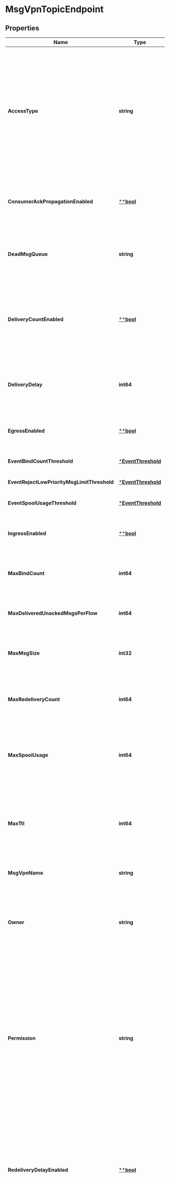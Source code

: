# MsgVpnTopicEndpoint

## Properties
Name | Type | Description | Notes
------------ | ------------- | ------------- | -------------
**AccessType** | **string** | The access type for delivering messages to consumer flows bound to the Topic Endpoint. Modifying this attribute while the object (or the relevant part of the object) is administratively enabled may be service impacting as egressEnabled will be temporarily set to false to apply the change. Changes to this attribute are synchronized to HA mates and replication sites via config-sync. The default value is &#x60;\&quot;exclusive\&quot;&#x60;. The allowed values and their meaning are:  &lt;pre&gt; \&quot;exclusive\&quot; - Exclusive delivery of messages to the first bound consumer flow. \&quot;non-exclusive\&quot; - Non-exclusive delivery of messages to all bound consumer flows in a round-robin fashion. &lt;/pre&gt;  Available since 2.4. | [optional] [default to null]
**ConsumerAckPropagationEnabled** | [****bool**](*bool.md) | Enable or disable the propagation of consumer acknowledgements (ACKs) received on the active replication Message VPN to the standby replication Message VPN. Changes to this attribute are synchronized to HA mates and replication sites via config-sync. The default value is &#x60;true&#x60;. | [optional] [default to null]
**DeadMsgQueue** | **string** | The name of the Dead Message Queue (DMQ) used by the Topic Endpoint. Changes to this attribute are synchronized to HA mates and replication sites via config-sync. The default value is &#x60;\&quot;#DEAD_MSG_QUEUE\&quot;&#x60;. Available since 2.2. | [optional] [default to null]
**DeliveryCountEnabled** | [****bool**](*bool.md) | Enable or disable the ability for client applications to query the message delivery count of messages received from the Topic Endpoint. This is a controlled availability feature. Please contact support to find out if this feature is supported for your use case. Changes to this attribute are synchronized to HA mates and replication sites via config-sync. The default value is &#x60;false&#x60;. Available since 2.19. | [optional] [default to null]
**DeliveryDelay** | **int64** | The delay, in seconds, to apply to messages arriving on the Topic Endpoint before the messages are eligible for delivery. Changes to this attribute are synchronized to HA mates and replication sites via config-sync. The default value is &#x60;0&#x60;. Available since 2.22. | [optional] [default to null]
**EgressEnabled** | [****bool**](*bool.md) | Enable or disable the transmission of messages from the Topic Endpoint. Changes to this attribute are synchronized to HA mates and replication sites via config-sync. The default value is &#x60;false&#x60;. | [optional] [default to null]
**EventBindCountThreshold** | [***EventThreshold**](EventThreshold.md) |  | [optional] [default to null]
**EventRejectLowPriorityMsgLimitThreshold** | [***EventThreshold**](EventThreshold.md) |  | [optional] [default to null]
**EventSpoolUsageThreshold** | [***EventThreshold**](EventThreshold.md) |  | [optional] [default to null]
**IngressEnabled** | [****bool**](*bool.md) | Enable or disable the reception of messages to the Topic Endpoint. Changes to this attribute are synchronized to HA mates and replication sites via config-sync. The default value is &#x60;false&#x60;. | [optional] [default to null]
**MaxBindCount** | **int64** | The maximum number of consumer flows that can bind to the Topic Endpoint. Changes to this attribute are synchronized to HA mates and replication sites via config-sync. The default value is &#x60;1&#x60;. Available since 2.4. | [optional] [default to null]
**MaxDeliveredUnackedMsgsPerFlow** | **int64** | The maximum number of messages delivered but not acknowledged per flow for the Topic Endpoint. Changes to this attribute are synchronized to HA mates and replication sites via config-sync. The default value is &#x60;10000&#x60;. | [optional] [default to null]
**MaxMsgSize** | **int32** | The maximum message size allowed in the Topic Endpoint, in bytes (B). Changes to this attribute are synchronized to HA mates and replication sites via config-sync. The default value is &#x60;10000000&#x60;. | [optional] [default to null]
**MaxRedeliveryCount** | **int64** | The maximum number of times the Topic Endpoint will attempt redelivery of a message prior to it being discarded or moved to the DMQ. A value of 0 means to retry forever. Changes to this attribute are synchronized to HA mates and replication sites via config-sync. The default value is &#x60;0&#x60;. | [optional] [default to null]
**MaxSpoolUsage** | **int64** | The maximum message spool usage allowed by the Topic Endpoint, in megabytes (MB). A value of 0 only allows spooling of the last message received and disables quota checking. Changes to this attribute are synchronized to HA mates and replication sites via config-sync. The default value is &#x60;5000&#x60;. | [optional] [default to null]
**MaxTtl** | **int64** | The maximum time in seconds a message can stay in the Topic Endpoint when &#x60;respectTtlEnabled&#x60; is &#x60;\&quot;true\&quot;&#x60;. A message expires when the lesser of the sender assigned time-to-live (TTL) in the message and the &#x60;maxTtl&#x60; configured for the Topic Endpoint, is exceeded. A value of 0 disables expiry. Changes to this attribute are synchronized to HA mates and replication sites via config-sync. The default value is &#x60;0&#x60;. | [optional] [default to null]
**MsgVpnName** | **string** | The name of the Message VPN. | [optional] [default to null]
**Owner** | **string** | The Client Username that owns the Topic Endpoint and has permission equivalent to &#x60;\&quot;delete\&quot;&#x60;. Modifying this attribute while the object (or the relevant part of the object) is administratively enabled may be service impacting as egressEnabled will be temporarily set to false to apply the change. Changes to this attribute are synchronized to HA mates and replication sites via config-sync. The default value is &#x60;\&quot;\&quot;&#x60;. | [optional] [default to null]
**Permission** | **string** | The permission level for all consumers of the Topic Endpoint, excluding the owner. Modifying this attribute while the object (or the relevant part of the object) is administratively enabled may be service impacting as egressEnabled will be temporarily set to false to apply the change. Changes to this attribute are synchronized to HA mates and replication sites via config-sync. The default value is &#x60;\&quot;no-access\&quot;&#x60;. The allowed values and their meaning are:  &lt;pre&gt; \&quot;no-access\&quot; - Disallows all access. \&quot;read-only\&quot; - Read-only access to the messages. \&quot;consume\&quot; - Consume (read and remove) messages. \&quot;modify-topic\&quot; - Consume messages or modify the topic/selector. \&quot;delete\&quot; - Consume messages, modify the topic/selector or delete the Client created endpoint altogether. &lt;/pre&gt;  | [optional] [default to null]
**RedeliveryDelayEnabled** | [****bool**](*bool.md) | Enable or disable a message redelivery delay. When false, messages are redelivered as-soon-as-possible.  When true, messages are redelivered according to the initial, max and multiplier.  This should only be enabled when redelivery is enabled. Modifying this attribute while the object (or the relevant part of the object) is administratively enabled may be service impacting as egressEnabled will be temporarily set to false to apply the change. Changes to this attribute are synchronized to HA mates and replication sites via config-sync. The default value is &#x60;false&#x60;. Available since 2.33. | [optional] [default to null]
**RedeliveryDelayInitialInterval** | **int32** | The delay to be used between the first 2 redelivery attempts.  This value is in milliseconds. Modifying this attribute while the object (or the relevant part of the object) is administratively enabled may be service impacting as egressEnabled will be temporarily set to false to apply the change. Changes to this attribute are synchronized to HA mates and replication sites via config-sync. The default value is &#x60;1000&#x60;. Available since 2.33. | [optional] [default to null]
**RedeliveryDelayMaxInterval** | **int32** | The maximum delay to be used between any 2 redelivery attempts.  This value is in milliseconds.  Due to technical limitations, some redelivery attempt delays may slightly exceed this value. Modifying this attribute while the object (or the relevant part of the object) is administratively enabled may be service impacting as egressEnabled will be temporarily set to false to apply the change. Changes to this attribute are synchronized to HA mates and replication sites via config-sync. The default value is &#x60;64000&#x60;. Available since 2.33. | [optional] [default to null]
**RedeliveryDelayMultiplier** | **int32** | The amount each delay interval is multiplied by after each failed delivery attempt.  This number is in a fixed-point decimal format in which you must divide by 100 to get the floating point value. For example, a value of 125 would cause the delay to be multiplied by 1.25. Modifying this attribute while the object (or the relevant part of the object) is administratively enabled may be service impacting as egressEnabled will be temporarily set to false to apply the change. Changes to this attribute are synchronized to HA mates and replication sites via config-sync. The default value is &#x60;200&#x60;. Available since 2.33. | [optional] [default to null]
**RedeliveryEnabled** | [****bool**](*bool.md) | Enable or disable message redelivery. When enabled, the number of redelivery attempts is controlled by maxRedeliveryCount. When disabled, the message will never be delivered from the topic-endpoint more than once. Changes to this attribute are synchronized to HA mates and replication sites via config-sync. The default value is &#x60;true&#x60;. Available since 2.18. | [optional] [default to null]
**RejectLowPriorityMsgEnabled** | [****bool**](*bool.md) | Enable or disable the checking of low priority messages against the &#x60;rejectLowPriorityMsgLimit&#x60;. This may only be enabled if &#x60;rejectMsgToSenderOnDiscardBehavior&#x60; does not have a value of &#x60;\&quot;never\&quot;&#x60;. Changes to this attribute are synchronized to HA mates and replication sites via config-sync. The default value is &#x60;false&#x60;. | [optional] [default to null]
**RejectLowPriorityMsgLimit** | **int64** | The number of messages of any priority in the Topic Endpoint above which low priority messages are not admitted but higher priority messages are allowed. Changes to this attribute are synchronized to HA mates and replication sites via config-sync. The default value is &#x60;0&#x60;. | [optional] [default to null]
**RejectMsgToSenderOnDiscardBehavior** | **string** | Determines when to return negative acknowledgements (NACKs) to sending clients on message discards. Note that NACKs cause the message to not be delivered to any destination and Transacted Session commits to fail. Modifying this attribute while the object (or the relevant part of the object) is administratively enabled may be service impacting as rejectLowPriorityMsgEnabled will be temporarily set to false to apply the change. Changes to this attribute are synchronized to HA mates and replication sites via config-sync. The default value is &#x60;\&quot;never\&quot;&#x60;. The allowed values and their meaning are:  &lt;pre&gt; \&quot;always\&quot; - Always return a negative acknowledgment (NACK) to the sending client on message discard. \&quot;when-topic-endpoint-enabled\&quot; - Only return a negative acknowledgment (NACK) to the sending client on message discard when the Topic Endpoint is enabled. \&quot;never\&quot; - Never return a negative acknowledgment (NACK) to the sending client on message discard. &lt;/pre&gt;  | [optional] [default to null]
**RespectMsgPriorityEnabled** | [****bool**](*bool.md) | Enable or disable the respecting of message priority. When enabled, messages contained in the Topic Endpoint are delivered in priority order, from 9 (highest) to 0 (lowest). Modifying this attribute while the object (or the relevant part of the object) is administratively enabled may be service impacting as egressEnabled and ingressEnabled will be temporarily set to false to apply the change. Changes to this attribute are synchronized to HA mates and replication sites via config-sync. The default value is &#x60;false&#x60;. Available since 2.8. | [optional] [default to null]
**RespectTtlEnabled** | [****bool**](*bool.md) | Enable or disable the respecting of the time-to-live (TTL) for messages in the Topic Endpoint. When enabled, expired messages are discarded or moved to the DMQ. Changes to this attribute are synchronized to HA mates and replication sites via config-sync. The default value is &#x60;false&#x60;. | [optional] [default to null]
**TopicEndpointName** | **string** | The name of the Topic Endpoint. | [optional] [default to null]

[[Back to Model list]](../README.md#documentation-for-models) [[Back to API list]](../README.md#documentation-for-api-endpoints) [[Back to README]](../README.md)

